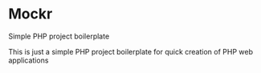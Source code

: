 # Mockr
Simple PHP project boilerplate

This is just a simple PHP project boilerplate for quick creation of PHP web applications
